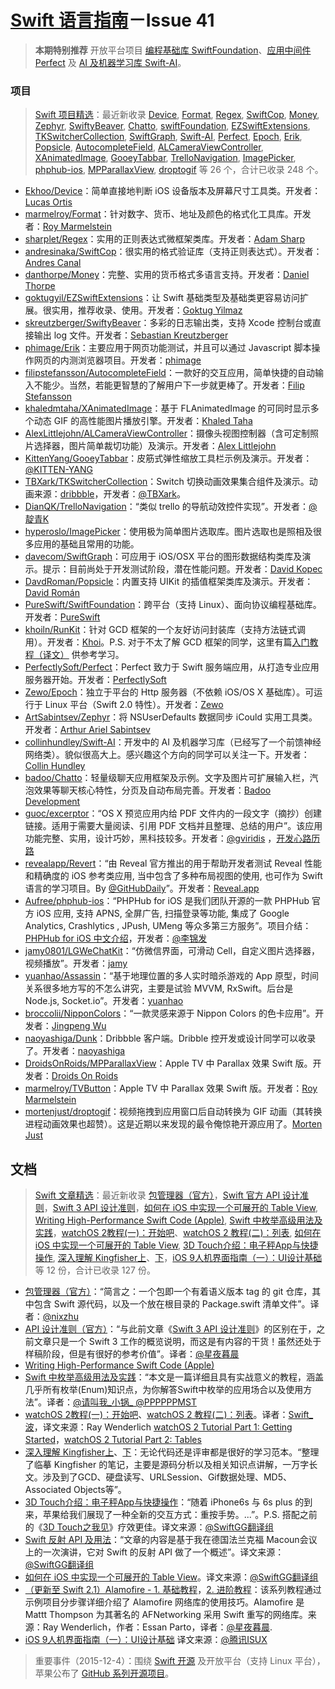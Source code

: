
[Swift 语言指南](https://github.com/ipader/SwiftGuide)－Issue 41
===
> **本期特别推荐** 开放平台项目 [编程基础库 SwiftFoundation](https://github.com/PureSwift/SwiftFoundation)、[应用中间件 Perfect](https://github.com/PerfectlySoft/Perfect) 及 [AI 及机器学习库 Swift-AI](https://github.com/collinhundley/Swift-AI)。


### 项目
> [Swift 项目精选](https://github.com/ipader/SwiftGuide/blob/master/Featured.md)：最近新收录 [Device](https://github.com/Ekhoo/Device), [Format](https://github.com/marmelroy/Format), [Regex](https://github.com/sharplet/Regex), [SwiftCop](https://github.com/andresinaka/SwiftCop), [Money](https://github.com/danthorpe/Money), [Zephyr](https://github.com/ArtSabintsev/Zephyr), [SwiftyBeaver](https://github.com/skreutzberger/SwiftyBeaver), [Chatto](https://github.com/badoo/Chatto), [swiftFoundation](https://github.com/PureSwift/SwiftFoundation), [EZSwiftExtensions](https://github.com/goktugyil/EZSwiftExtensions), [TKSwitcherCollection](https://github.com/TBXark/TKSwitcherCollection), [SwiftGraph](https://github.com/davecom/SwiftGraph), [Swift-AI](https://github.com/collinhundley/Swift-AI), [Perfect](https://github.com/PerfectlySoft/Perfect), [Epoch](https://github.com/Zewo/Epoch), [Erik](https://github.com/phimage/Erik), [Popsicle](https://github.com/DavdRoman/Popsicle), [AutocompleteField](https://github.com/filipstefansson/AutocompleteField), [ALCameraViewController](https://github.com/AlexLittlejohn/ALCameraViewController), [XAnimatedImage](https://github.com/khaledmtaha/XAnimatedImage), [GooeyTabbar](https://github.com/KittenYang/GooeyTabbar), [TrelloNavigation](https://github.com/DianQK/TrelloNavigation), [ImagePicker](https://github.com/hyperoslo/ImagePicker), [phphub-ios](https://github.com/Aufree/phphub-ios), [MPParallaxView](https://github.com/DroidsOnRoids/MPParallaxView), [droptogif](https://github.com/mortenjust/droptogif) 等 26 个，合计已收录 248 个。

* [Ekhoo/Device](https://github.com/Ekhoo/Device)：简单直接地判断 iOS 设备版本及屏幕尺寸工具类。开发者：[Lucas Ortis](https://github.com/Ekhoo)
* [marmelroy/Format](https://github.com/marmelroy/Format)：针对数字、货币、地址及颜色的格式化工具库。开发者：[Roy Marmelstein](https://github.com/marmelroy)
* [sharplet/Regex](https://github.com/sharplet/Regex)：实用的正则表达式微框架类库。开发者：[Adam Sharp](https://github.com/sharplet)
* [andresinaka/SwiftCop](https://github.com/andresinaka/SwiftCop)：很实用的格式验证库（支持正则表达式）。开发者：[Andres Canal](https://github.com/andresinaka)
* [danthorpe/Money](https://github.com/danthorpe/Money)：完整、实用的货币格式多语言支持。开发者：[Daniel Thorpe](https://github.com/danthorpe)
* [goktugyil/EZSwiftExtensions](https://github.com/goktugyil/EZSwiftExtensions)：让 Swift 基础类型及基础类更容易访问扩展。很实用，推荐收录、使用。开发者：[Goktug Yilmaz](https://github.com/goktugyil)
* [skreutzberger/SwiftyBeaver](https://github.com/skreutzberger/SwiftyBeaver)：多彩的日志输出类，支持 Xcode 控制台或直接输出 log 文件。开发者：[Sebastian Kreutzberger](https://github.com/skreutzberger)
* [phimage/Erik](https://github.com/phimage/Erik)：主要应用于网页功能测试，并且可以通过 Javascript 脚本操作网页的内测浏览器项目。开发者：[phimage](https://github.com/phimage)
* [filipstefansson/AutocompleteField](https://github.com/filipstefansson/AutocompleteField)：一款好的交互应用，简单快捷的自动输入不能少。当然，若能更智慧的了解用户下一步就更棒了。开发者：[Filip Stefansson](https://github.com/filipstefansson)
* [khaledmtaha/XAnimatedImage](https://github.com/khaledmtaha/XAnimatedImage)：基于 FLAnimatedImage 的可同时显示多个动态 GIF 的高性能图片播放引擎。开发者：[Khaled Taha](https://github.com/khaledmtaha)
* [AlexLittlejohn/ALCameraViewController](https://github.com/AlexLittlejohn/ALCameraViewController)：摄像头视图控制器（含可定制照片选择器，图片简单裁切功能）及演示。开发者：[Alex Littlejohn](https://github.com/AlexLittlejohn)
* [KittenYang/GooeyTabbar](https://github.com/KittenYang/GooeyTabbar)：皮筋式弹性缩放工具栏示例及演示。开发者：[@KITTEN-YANG](http://weibo.com/710312327)
* [TBXark/TKSwitcherCollection](https://github.com/TBXark/TKSwitcherCollection)：Switch 切换动画效果集合组件及演示。动画来源：[dribbble](https://dribbble.com/search?q=Switcher+Oleg+Frolov)，开发者：[@TBXark](http://weibo.com/tbxark)。
* [DianQK/TrelloNavigation](https://github.com/DianQK/TrelloNavigation)：“类似 trello 的导航动效控件实现”。开发者：[@靛青K](http://weibo.com/u/2314535081)
* [hyperoslo/ImagePicker](https://github.com/hyperoslo/ImagePicker)：使用极为简单图片选取库。图片选取也是照相及很多应用的基础且常用的功能。
* [davecom/SwiftGraph](https://github.com/davecom/SwiftGraph)：可应用于 iOS/OSX 平台的图形数据结构类库及演示。提示：目前尚处于开发测试阶段，潜在性能问题。开发者：[David Kopec](https://github.com/davecom)
* [DavdRoman/Popsicle](https://github.com/DavdRoman/Popsicle)：内置支持 UIKit 的插值框架类库及演示。开发者：[David Román](https://github.com/DavdRoman)
* [PureSwift/SwiftFoundation](https://github.com/PureSwift/SwiftFoundation)：跨平台（支持 Linux）、面向协议编程基础库。开发者：[PureSwift](https://github.com/PureSwift)
* [khoiln/RunKit](https://github.com/khoiln/RunKit)：针对 GCD 框架的一个友好访问封装库（支持方法链式调用）。开发者：[Khoi](https://github.com/khoiln)。P.S. 对于不太了解 GCD 框架的同学，这里有篇[入门教程（译文）](http://www.jianshu.com/p/50c060bab0ff) 供参考学习。
* [PerfectlySoft/Perfect](https://github.com/PerfectlySoft/Perfect)：Perfect 致力于 Swift 服务端应用，从打造专业应用服务器开始。开发者：[PerfectlySoft](https://github.com/PerfectlySoft)
* [Zewo/Epoch](https://github.com/Zewo/Epoch)：独立于平台的 Http 服务器（不依赖 iOS/OS X 基础库）。可运行于 Linux 平台（Swift 2.0 特性）。开发者：[Zewo](https://github.com/Zewo)
* [ArtSabintsev/Zephyr](https://github.com/ArtSabintsev/Zephyr)：将 NSUserDefaults 数据同步 iCould 实用工具类。开发者：[Arthur Ariel Sabintsev](https://github.com/ArtSabintsev)
* [collinhundley/Swift-AI](https://github.com/collinhundley/Swift-AI)：开发中的 AI 及机器学习库（已经写了一个前馈神经网络类）。貌似很高大上。感兴趣这个方向的同学可以关注一下。开发者：[Collin Hundley](https://github.com/collinhundley)
* [badoo/Chatto](https://github.com/badoo/Chatto)：轻量级聊天应用框架及示例。文字及图片可扩展输入栏，汽泡效果等聊天核心特性，分页及自动布局完善。开发者：[Badoo Development](https://github.com/badoo)
* [guoc/excerptor](https://github.com/guoc/excerptor)：“OS X 预览应用内给 PDF 文件内的一段文字（摘抄）创建链接。适用于需要大量阅读、引用 PDF 文档并且整理、总结的用户”。该应用功能完整、实用，设计巧妙，黑科技较多。开发者：[@gviridis](http://weibo.com/gviridis) ，[开发心路历路](http://cl.ly/dtBo)
* [revealapp/Revert](https://github.com/revealapp/Revert)：“由 Reveal 官方推出的用于帮助开发者测试 Reveal 性能和精确度的 iOS 参考类应用, 当中包含了多种布局视图的使用, 也可作为 Swift 语言的学习项目。By [@GitHubDaily](http://weibo.com/GitHubDaily)”。开发者：[Reveal.app](https://github.com/revealapp)
* [Aufree/phphub-ios](https://github.com/Aufree/phphub-ios)：“PHPHub for iOS 是我们团队开源的一款 PHPHub 官方 iOS 应用, 支持 APNS, 全屏广告, 扫描登录等功能, 集成了 Google Analytics, Crashlytics , JPush, UMeng 等众多第三方服务”。项目介结：[PHPHub for iOS 中文介绍](http://aufree.github.io/phphub-ios/)，开发者：[@李锦发](http://weibo.com/jinfali)
* [jamy0801/LGWeChatKit](https://github.com/jamy0801/LGWeChatKit)：“仿微信界面，可滑动 Cell，自定义图片选择器，视频播放”。开发者：[jamy](https://github.com/jamy0801) 
* [yuanhao/Assassin](https://github.com/yuanhao/Assassin)：“基于地理位置的多人实时暗杀游戏的 App 原型，时间关系很多地方写的不怎么讲究，主要是试验 MVVM, RxSwift。后台是 Node.js, Socket.io”。开发者：[yuanhao](http://weibo.com/00o000)
* [broccolii/NipponColors](https://github.com/broccolii/NipponColors)：“一款灵感来源于 Nippon Colors 的色卡应用”。开发者：[Jingpeng Wu](https://github.com/broccolii)
* [naoyashiga/Dunk](https://github.com/naoyashiga/Dunk)：Dribbble 客户端。Dribble 控开发或设计同学可以收录了。开发者：[naoyashiga](https://github.com/naoyashiga)
* [DroidsOnRoids/MPParallaxView](https://github.com/DroidsOnRoids/MPParallaxView)：Apple TV 中 Parallax 效果 Swift 版。开发者：[Droids On Roids](https://github.com/DroidsOnRoids)
* [marmelroy/TVButton](https://github.com/marmelroy/TVButton)：Apple TV 中 Parallax 效果 Swift 版。开发者：[Roy Marmelstein](https://github.com/marmelroy)
* [mortenjust/droptogif](https://github.com/mortenjust/droptogif)：视频拖拽到应用窗口后自动转换为 GIF 动画（其转换进程动画效果也超赞）。这是近期以来发现的最令俺惊艳开源应用了。[Morten Just](https://github.com/mortenjust)

## 文档
> [Swift 文章精选](https://github.com/ipader/SwiftGuide/blob/master/Featured-Articles.md)：最近新收录 [包管理器（官方）](https://github.com/nixzhu/dev-blog/blob/master/2015-12-04-swift-package-manager.md)，[Swift 官方 API 设计准则](http://www.jianshu.com/p/b69d9b615ee5)，[Swift 3 API 设计准则](http://www.jianshu.com/p/fce426e4f1c4)，[如何在 iOS 中实现一个可展开的 Table View](http://swift.gg/2015/12/03/expandable-table-view/), [Writing High-Performance Swift Code (Apple)](https://github.com/apple/swift/blob/master/docs/OptimizationTips.rst), [Swift 中枚举高级用法及实践](http://swift.gg/2015/11/20/advanced-practical-enum-examples/)，[watchOS 2教程(一)：开始吧](http://www.jianshu.com/p/b485c8b77f86)、[watchOS 2 教程(二)：列表](http://www.jianshu.com/p/ccebc8a8f46d), [如何在 iOS 中实现一个可展开的 Table View](http://swift.gg/2015/12/03/expandable-table-view/), [3D Touch介绍：电子秤App与快捷操作](http://swift.gg/2015/11/19/3d-touch-tutorial/), [深入理解 Kingfisher上](http://www.jianshu.com/p/326527a4d4f9)、[下](http://www.jianshu.com/p/0a5cdf3f7e9c)，[iOS 9人机界面指南（一）：UI设计基础](http://isux.tencent.com/ios9-guideline-ch1.html) 等 12 份，合计已收录 127 份。

* [包管理器（官方）](https://github.com/nixzhu/dev-blog/blob/master/2015-12-04-swift-package-manager.md)：“简言之：一个包即一个有着语义版本 tag 的 git 仓库，其中包含 Swift 源代码，以及一个放在根目录的 Package.swift 清单文件”。译者：[@nixzhu](http://weibo.com/nixzhu)
* [API 设计准则（官方）](http://www.jianshu.com/p/b69d9b615ee5)：“与此前文章《[Swift 3 API 设计准则](http://www.jianshu.com/p/fce426e4f1c4)》的区别在于，之前文章只是一个 Swift 3 工作的概览说明，而这是有内容的干货！虽然还处于样稿阶段，但是有很好的参考价值”。译者：[@星夜暮晨](http://weibo.com/moonisky) 
* [Writing High-Performance Swift Code (Apple)](https://github.com/apple/swift/blob/master/docs/OptimizationTips.rst)
* [Swift 中枚举高级用法及实践](http://swift.gg/2015/11/20/advanced-practical-enum-examples/)：“本文是一篇详细且具有实战意义的教程，涵盖几乎所有枚举(Enum)知识点，为你解答Swift中枚举的应用场合以及使用方法”。译者：[@请叫我_小锅_ @PPPPPPMST](http://weibo.com/u/2085734687)
* [watchOS 2教程(一)：开始吧](http://www.jianshu.com/p/b485c8b77f86)、[watchOS 2 教程(二)：列表](http://www.jianshu.com/p/ccebc8a8f46d)。译者：[Swift_波](http://www.jianshu.com/users/d9259bf41bc7/latest_articles)，译文来源：Ray Wenderlich [watchOS 2 Tutorial Part 1: Getting Started](http://www.raywenderlich.com/117196/watchos-2-tutorial-part-1-getting-started)，[watchOS 2 Tutorial Part 2: Tables](http://www.raywenderlich.com/117249/watchos-2-tutorial-part-2-tables)
* [深入理解 Kingfisher上](http://www.jianshu.com/p/326527a4d4f9)、[下](http://www.jianshu.com/p/0a5cdf3f7e9c)：无论代码还是评审都是很好的学习范本。“整理了临摹 Kingfisher 的笔记，主要是源码分析以及相关知识点讲解，一万字长文。涉及到了GCD、硬盘读写、URLSession、Gif数据处理、MD5、Associated Objects等”。
* [3D Touch介绍：电子秤App与快捷操作](http://swift.gg/2015/11/19/3d-touch-tutorial/)：“随着 iPhone6s 与 6s plus 的到来，苹果给我们展现了一种全新的交互方式：重按手势。...”。P.S. 搭配之前的《[3D Touch之我见](http://swift.gg/2015/10/23/3d-touch-impressions-and-thoughts/)》疗效更佳。译文来源：[@SwiftGG翻译组](http://weibo.com/swiftguide)
* [Swift 反射 API 及用法](http://swift.gg/2015/11/23/swift-reflection-api-what-you-can-do/)：“文章的内容是基于我在德国法兰克福 Macoun会议上的一次演讲，它对 Swift 的反射 API 做了一个概述”。译文来源：[@SwiftGG翻译组](http://weibo.com/swiftguide)
* [如何在 iOS 中实现一个可展开的 Table View](http://swift.gg/2015/12/03/expandable-table-view/)。译文来源：[@SwiftGG翻译组](http://weibo.com/swiftguide)
* [（更新至 Swift 2.1）Alamofire - 1. 基础教程](http://www.jianshu.com/p/f1208b5e42d9)，[2. 进阶教程](http://www.jianshu.com/p/30599f64a09c)：该系列教程通过示例项目分步骤详细介绍了 Alamofire 网络库的使用技巧。Alamofire 是 Mattt Thompson 为其著名的 AFNetworking 采用 Swift 重写的网络库。来源：Ray Wenderlich，作者：Essan Parto，译者：[@星夜暮晨](http://weibo.com/u/3227937731).
* [iOS 9人机界面指南（一）：UI设计基础](http://isux.tencent.com/ios9-guideline-ch1.html) 译文来源：[@腾讯ISUX](http://weibo.com/txisux)

> 重要事件（2015-12-4）：围绕 [Swift 开源](https://swift.org/) 及开放平台（支持 Linux 平台），苹果公布了 [GitHub 系列开源项目](https://github.com/apple)。
